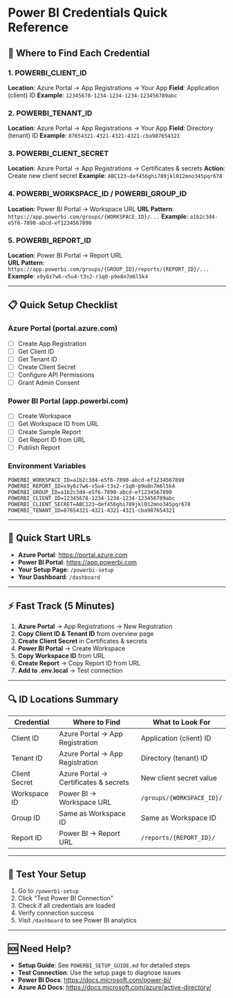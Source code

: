 # Power BI Credentials Quick Reference

## 🔑 Where to Find Each Credential

### 1. POWERBI_CLIENT_ID
**Location**: Azure Portal → App Registrations → Your App
**Field**: Application (client) ID
**Example**: `12345678-1234-1234-1234-123456789abc`

### 2. POWERBI_TENANT_ID  
**Location**: Azure Portal → App Registrations → Your App
**Field**: Directory (tenant) ID
**Example**: `87654321-4321-4321-4321-cba987654321`

### 3. POWERBI_CLIENT_SECRET
**Location**: Azure Portal → App Registrations → Certificates & secrets
**Action**: Create new client secret
**Example**: `ABC123~def456ghi789jkl012mno345pqr678`

### 4. POWERBI_WORKSPACE_ID / POWERBI_GROUP_ID
**Location**: Power BI Portal → Workspace URL
**URL Pattern**: `https://app.powerbi.com/groups/{WORKSPACE_ID}/...`
**Example**: `a1b2c3d4-e5f6-7890-abcd-ef1234567890`

### 5. POWERBI_REPORT_ID
**Location**: Power BI Portal → Report URL  
**URL Pattern**: `https://app.powerbi.com/groups/{GROUP_ID}/reports/{REPORT_ID}/...`
**Example**: `x9y8z7w6-v5u4-t3s2-r1q0-p9o8n7m6l5k4`

---

## 📋 Quick Setup Checklist

### Azure Portal (portal.azure.com)
- [ ] Create App Registration
- [ ] Get Client ID
- [ ] Get Tenant ID  
- [ ] Create Client Secret
- [ ] Configure API Permissions
- [ ] Grant Admin Consent

### Power BI Portal (app.powerbi.com)
- [ ] Create Workspace
- [ ] Get Workspace ID from URL
- [ ] Create Sample Report
- [ ] Get Report ID from URL
- [ ] Publish Report

### Environment Variables
```env
POWERBI_WORKSPACE_ID=a1b2c3d4-e5f6-7890-abcd-ef1234567890
POWERBI_REPORT_ID=x9y8z7w6-v5u4-t3s2-r1q0-p9o8n7m6l5k4
POWERBI_GROUP_ID=a1b2c3d4-e5f6-7890-abcd-ef1234567890
POWERBI_CLIENT_ID=12345678-1234-1234-1234-123456789abc
POWERBI_CLIENT_SECRET=ABC123~def456ghi789jkl012mno345pqr678
POWERBI_TENANT_ID=87654321-4321-4321-4321-cba987654321
```

---

## 🚀 Quick Start URLs

- **Azure Portal**: https://portal.azure.com
- **Power BI Portal**: https://app.powerbi.com
- **Your Setup Page**: `/powerbi-setup`
- **Your Dashboard**: `/dashboard`

---

## ⚡ Fast Track (5 Minutes)

1. **Azure Portal** → App Registrations → New Registration
2. **Copy Client ID & Tenant ID** from overview page
3. **Create Client Secret** in Certificates & secrets
4. **Power BI Portal** → Create Workspace
5. **Copy Workspace ID** from URL
6. **Create Report** → Copy Report ID from URL
7. **Add to .env.local** → Test connection

---

## 🔍 ID Locations Summary

| Credential | Where to Find | What to Look For |
|------------|---------------|------------------|
| Client ID | Azure Portal → App Registration | Application (client) ID |
| Tenant ID | Azure Portal → App Registration | Directory (tenant) ID |
| Client Secret | Azure Portal → Certificates & secrets | New client secret value |
| Workspace ID | Power BI → Workspace URL | `/groups/{WORKSPACE_ID}/` |
| Group ID | Same as Workspace ID | Same as Workspace ID |
| Report ID | Power BI → Report URL | `/reports/{REPORT_ID}/` |

---

## 🧪 Test Your Setup

1. Go to `/powerbi-setup`
2. Click "Test Power BI Connection"
3. Check if all credentials are loaded
4. Verify connection success
5. Visit `/dashboard` to see Power BI analytics

---

## 🆘 Need Help?

- **Setup Guide**: See `POWERBI_SETUP_GUIDE.md` for detailed steps
- **Test Connection**: Use the setup page to diagnose issues
- **Power BI Docs**: https://docs.microsoft.com/power-bi/
- **Azure AD Docs**: https://docs.microsoft.com/azure/active-directory/
